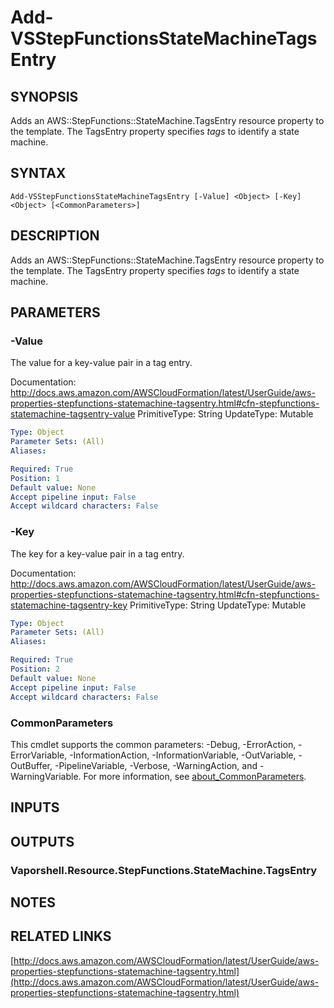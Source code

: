 # Add-VSStepFunctionsStateMachineTagsEntry

## SYNOPSIS
Adds an AWS::StepFunctions::StateMachine.TagsEntry resource property to the template.
The TagsEntry property specifies *tags* to identify a state machine.

## SYNTAX

```
Add-VSStepFunctionsStateMachineTagsEntry [-Value] <Object> [-Key] <Object> [<CommonParameters>]
```

## DESCRIPTION
Adds an AWS::StepFunctions::StateMachine.TagsEntry resource property to the template.
The TagsEntry property specifies *tags* to identify a state machine.

## PARAMETERS

### -Value
The value for a key-value pair in a tag entry.

Documentation: http://docs.aws.amazon.com/AWSCloudFormation/latest/UserGuide/aws-properties-stepfunctions-statemachine-tagsentry.html#cfn-stepfunctions-statemachine-tagsentry-value
PrimitiveType: String
UpdateType: Mutable

```yaml
Type: Object
Parameter Sets: (All)
Aliases:

Required: True
Position: 1
Default value: None
Accept pipeline input: False
Accept wildcard characters: False
```

### -Key
The key for a key-value pair in a tag entry.

Documentation: http://docs.aws.amazon.com/AWSCloudFormation/latest/UserGuide/aws-properties-stepfunctions-statemachine-tagsentry.html#cfn-stepfunctions-statemachine-tagsentry-key
PrimitiveType: String
UpdateType: Mutable

```yaml
Type: Object
Parameter Sets: (All)
Aliases:

Required: True
Position: 2
Default value: None
Accept pipeline input: False
Accept wildcard characters: False
```

### CommonParameters
This cmdlet supports the common parameters: -Debug, -ErrorAction, -ErrorVariable, -InformationAction, -InformationVariable, -OutVariable, -OutBuffer, -PipelineVariable, -Verbose, -WarningAction, and -WarningVariable. For more information, see [about_CommonParameters](http://go.microsoft.com/fwlink/?LinkID=113216).

## INPUTS

## OUTPUTS

### Vaporshell.Resource.StepFunctions.StateMachine.TagsEntry
## NOTES

## RELATED LINKS

[http://docs.aws.amazon.com/AWSCloudFormation/latest/UserGuide/aws-properties-stepfunctions-statemachine-tagsentry.html](http://docs.aws.amazon.com/AWSCloudFormation/latest/UserGuide/aws-properties-stepfunctions-statemachine-tagsentry.html)

